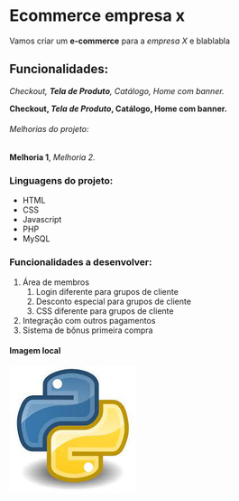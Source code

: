 # Ecommerce empresa x

Vamos criar um **e-commerce** para a *empresa X* e blablabla

## Funcionalidades:

_Checkout, **Tela de Produto**, Catálogo, Home com banner._

**Checkout, _Tela de Produto_, Catálogo, Home com banner.**

###### Melhorias do projeto:

__Melhoria 1__, _Melhoria 2._

### Linguagens do projeto:

* HTML
* CSS
* Javascript
* PHP 
* MySQL

### Funcionalidades a desenvolver:

1. Área de membros
    1. Login diferente para grupos de cliente
    2. Desconto especial para grupos de cliente
    3. CSS diferente para grupos de cliente
2. Integração com outros pagamentos
3. Sistema de bônus primeira compra

#### Imagem local

![Logo do Python](img/python.jpg)
